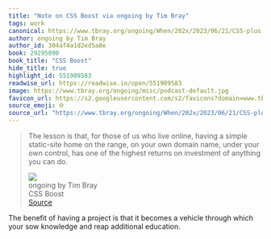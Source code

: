 ```yaml
---
title: "Note on CSS Boost via ongoing by Tim Bray"
tags: work
canonical: https://www.tbray.org/ongoing/When/202x/2023/06/21/CSS-plus
author: ongoing by Tim Bray
author_id: 304af4a1d2ed5a8e
book: 29295090
book_title: "CSS Boost"
hide_title: true
highlight_id: 551909583
readwise_url: https://readwise.io/open/551909583
image: https://www.tbray.org/ongoing/misc/podcast-default.jpg
favicon_url: https://s2.googleusercontent.com/s2/favicons?domain=www.tbray.org
source_emoji: 🌐
source_url: "https://www.tbray.org/ongoing/When/202x/2023/06/21/CSS-plus#:~:text=The%20lesson%20is,you%20can%20do."
---
```


> The lesson is that, for those of us who live online, having a simple static-site home on the range, on your own domain name, under your own control, has one of the highest returns on investment of anything you can do.
> <div class="quoteback-footer"><div class="quoteback-avatar"><img class="mini-favicon" src="https://s2.googleusercontent.com/s2/favicons?domain=www.tbray.org"></div><div class="quoteback-metadata"><div class="metadata-inner"><span style="display:none">FROM:</span><div aria-label="ongoing by Tim Bray" class="quoteback-author"> ongoing by Tim Bray</div><div aria-label="CSS Boost" class="quoteback-title"> CSS Boost</div></div></div><div class="quoteback-backlink"><a target="_blank" aria-label="go to the full text of this quotation" rel="noopener" href="https://www.tbray.org/ongoing/When/202x/2023/06/21/CSS-plus#:~:text=The%20lesson%20is,you%20can%20do." class="quoteback-arrow"> Source</a></div></div>

The benefit of having a project is that it becomes a vehicle through which your sow knowledge and reap additional education. 